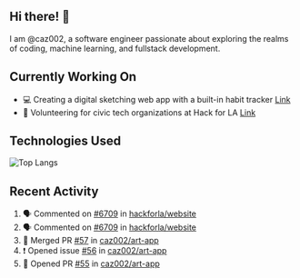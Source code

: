 ## Hi there! 👋

I am @caz002, a software engineer passionate about exploring the realms of coding, machine learning, and fullstack development. 

## Currently Working On
- 💻 Creating a digital sketching web app with a built-in habit tracker [Link](https://github.com/caz002/art-app)
- 🤝 Volunteering for civic tech organizations at Hack for LA [Link](https://github.com/hackforla/website)

## Technologies Used
![Top Langs](https://github-readme-stats.vercel.app/api/top-langs/?username=caz002&layout=compact)

## Recent Activity
<!--START_SECTION:activity-->
1. 🗣 Commented on [#6709](https://github.com/hackforla/website/issues/6709#issuecomment-3343933778) in [hackforla/website](https://github.com/hackforla/website)
2. 🗣 Commented on [#6709](https://github.com/hackforla/website/issues/6709#issuecomment-3343930158) in [hackforla/website](https://github.com/hackforla/website)
3. 🎉 Merged PR [#57](https://github.com/caz002/art-app/pull/57) in [caz002/art-app](https://github.com/caz002/art-app)
4. ❗ Opened issue [#56](https://github.com/caz002/art-app/issues/56) in [caz002/art-app](https://github.com/caz002/art-app)
5. 💪 Opened PR [#55](https://github.com/caz002/art-app/pull/55) in [caz002/art-app](https://github.com/caz002/art-app)
<!--END_SECTION:activity-->
